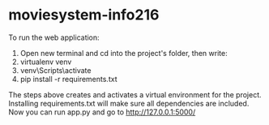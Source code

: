 # moviesystem-info216

To run the web application:

1. Open new terminal and cd into the project's folder, then write:
2. virtualenv venv
3. venv\Scripts\activate
4. pip install -r requirements.txt

The steps above creates and activates a virtual environment for the project. Installing requirements.txt will make sure all dependencies are included. Now you can run app.py and go to http://127.0.0.1:5000/




